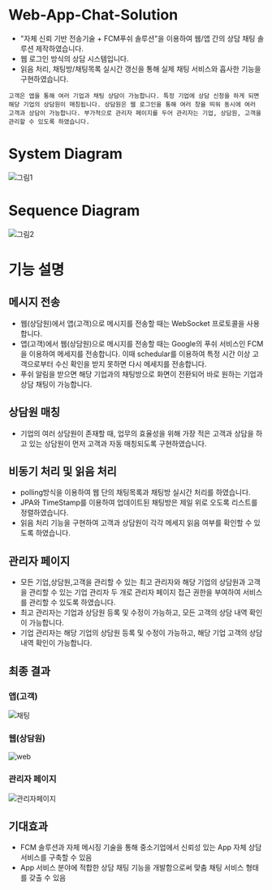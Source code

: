 # Web-App-Chat-Solution
- "자체 신뢰 기반 전송기술 + FCM푸쉬 솔루션"을 이용하여 웹/앱 간의 상담 채팅 솔루션 제작하였습니다.
- 웹 로그인 방식의 상담 시스템입니다.
- 읽음 처리, 채팅방/채팅목록 실시간 갱신을 통해 실제 채팅 서비스와 흡사한 기능을 구현하였습니다.

``` 고객은 앱을 통해 여러 기업과 채팅 상담이 가능합니다. 특정 기업에 상담 신청을 하게 되면 해당 기업의 상담원이 매칭됩니다. 상담원은 웹 로그인을 통해 여러 창을 띄워 동시에 여러 고객과 상담이 가능합니다. 부가적으로 관리자 페이지를 두어 관리자는 기업, 상담원, 고객을 관리할 수 있도록 하였습니다. ```

# System Diagram

![그림1](https://user-images.githubusercontent.com/72252806/147878301-744c0457-7a37-430c-871a-c7a71b2ec8fd.png)

# Sequence Diagram

![그림2](https://user-images.githubusercontent.com/72252806/147878339-a81f6f09-10b1-4b0e-b239-ee6a6c67f1a5.png)

# 기능 설명

## 메시지 전송
 - 웹(상담원)에서 앱(고객)으로 메시지를 전송할 때는 WebSocket 프로토콜을 사용합니다.
 - 앱(고객)에서 웹(상담원)으로 메시지를 전송할 때는 Google의 푸쉬 서비스인 FCM을 이용하여 메세지를 전송합니다. 이때 schedular를 이용하여 특정 시간 이상 고객으로부터 수신 확인을 받지 못하면 다시 메세지를 전송합니다.
 - 푸쉬 알림을 받으면 해당 기업과의 채팅방으로 화면이 전환되어 바로 원하는 기업과 상담 채팅이 가능합니다.

## 상담원 매칭
 - 기업의 여러 상담원이 존재할 때, 업무의 효율성을 위해 가장 적은 고객과 상담을 하고 있는 상담원이 먼저 고객과 자동 매칭되도록 구현하였습니다.
 
## 비동기 처리 및 읽음 처리
  - polling방식을 이용하여 웹 단의 채팅목록과 채팅방 실시간 처리를 하였습니다.
  - JPA와 TimeStamp를 이용하여 업데이트된 채팅방은 제일 위로 오도록 리스트를 정렬하였습니다.
  - 읽음 처리 기능을 구현하여 고객과 상담원이 각각 메세지 읽음 여부를 확인할 수 있도록 하였습니다.

## 관리자 페이지
  - 모든 기업,상담원,고객을 관리할 수 있는 최고 관리자와 해당 기업의 상담원과 고객을 관리할 수 있는 기업 관리자 두 개로 관리자 페이지 접근 권한을 부여하여 서비스를 관리할 수 있도록 하였습니다.
  - 최고 관리자는 기업과 상담원 등록 및 수정이 가능하고, 모든 고객의 상담 내역 확인이 가능합니다.
  - 기업 관리자는 해당 기업의 상담원 등록 및 수정이 가능하고, 해당 기업 고객의 상담 내역 확인이 가능합니다.

## 최종 결과

### 앱(고객)
![채팅](https://user-images.githubusercontent.com/72252806/147881521-f6b53401-68b0-42fc-9473-1f94804c935f.PNG)

### 웹(상담원)
![web](https://user-images.githubusercontent.com/72252806/147881659-c7fba07b-c2dc-4fb8-b3da-750f0eeb42f2.PNG)

### 관리자 페이지
![관리자페이지](https://user-images.githubusercontent.com/72252806/147881688-ef38c59f-cbc7-4cd1-a480-8391db102921.PNG)


## 기대효과
- FCM 솔루션과 자체 메시징 기술을 통해 중소기업에서 신뢰성 있는 App 자체 상담 서비스를 구축할 수 있음
- App 서비스 분야에 적합한 상담 채팅 기능을 개발함으로써 맞춤 채팅 서비스 형태를 갖출 수 있음


